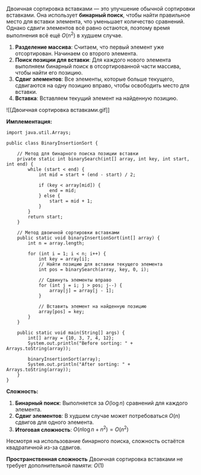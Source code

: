 Двоичная сортировка вставками — это улучшение обычной сортировки вставками. Она использует **бинарный поиск**, чтобы найти правильное место для вставки элемента, что уменьшает количество сравнений. Однако сдвиги элементов всё равно остаются, поэтому время выполнения всё ещё $O(n^2)$ в худшем случае.

1. **Разделение массива**: Считаем, что первый элемент уже отсортирован. Начинаем со второго элемента.
2. **Поиск позиции для вставки**: Для каждого нового элемента выполняем бинарный поиск в отсортированной части массива, чтобы найти его позицию.
3. **Сдвиг элементов**: Все элементы, которые больше текущего, сдвигаются на одну позицию вправо, чтобы освободить место для вставки.
4. **Вставка**: Вставляем текущий элемент на найденную позицию.


![[Двоичная сортировка вставками.gif]]

**Имплементация:**

```
import java.util.Arrays;

public class BinaryInsertionSort {

    // Метод для бинарного поиска позиции вставки
    private static int binarySearch(int[] array, int key, int start, int end) {
        while (start < end) {
            int mid = start + (end - start) / 2;
			
            if (key < array[mid]) {
                end = mid;
            } else {
                start = mid + 1;
            }
        }
        return start;
    }
	
    // Метод двоичной сортировки вставками
    public static void binaryInsertionSort(int[] array) {
        int n = array.length;
		
        for (int i = 1; i < n; i++) {
            int key = array[i];
            // Найти позицию для вставки текущего элемента
            int pos = binarySearch(array, key, 0, i);
			
            // Сдвинуть элементы вправо
            for (int j = i; j > pos; j--) {
                array[j] = array[j - 1];
            }
			
            // Вставить элемент на найденную позицию
            array[pos] = key;
        }
    }

    public static void main(String[] args) {
        int[] array = {10, 3, 7, 4, 12};
        System.out.println("Before sorting: " + Arrays.toString(array));
		
        binaryInsertionSort(array);
        System.out.println("After sorting: " + Arrays.toString(array));
    }
}
```


**Сложность:**

1. **Бинарный поиск**: Выполняется за $O(\log n)$ сравнений для каждого элемента.
2. **Сдвиг элементов**: В худшем случае может потребоваться $O(n)$ сдвигов для одного элемента.
3. **Итоговая сложность**: $O(n \log n + n^2) = O(n^2)$

Несмотря на использование бинарного поиска, сложность остаётся квадратичной из-за сдвигов.

**Пространственная сложность**
Двоичная сортировка вставками не требует дополнительной памяти: $O(1)$